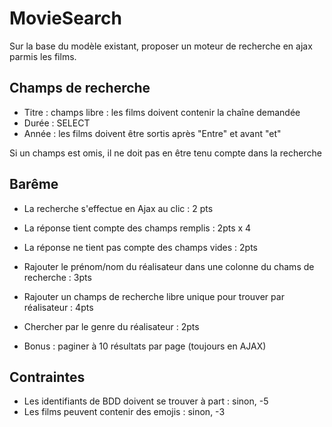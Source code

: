 MovieSearch
===========

Sur la base du modèle existant, proposer un moteur de recherche en ajax parmis les films.  

Champs de recherche
-------------------

- Titre : champs libre : les films doivent contenir la chaîne demandée  
- Durée : SELECT 
- Année : les films doivent être sortis après "Entre" et avant "et"

Si un champs est omis, il ne doit pas en être tenu compte dans la recherche


Barême
------
- La recherche s'effectue en Ajax au clic : 2 pts 
- La réponse tient compte des champs remplis : 2pts x 4
- La réponse ne tient pas compte des champs vides : 2pts
- Rajouter le prénom/nom du réalisateur dans une colonne du chams de recherche : 3pts
- Rajouter un champs de recherche libre unique pour trouver par réalisateur : 4pts
- Chercher par le genre du réalisateur : 2pts

- Bonus : paginer à 10 résultats par page (toujours en AJAX)


Contraintes
-----------
- Les identifiants de BDD doivent se trouver à part : sinon, -5
- Les films peuvent contenir des emojis : sinon, -3